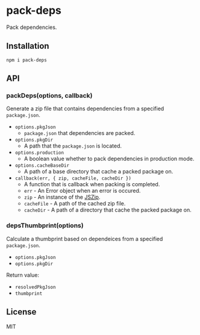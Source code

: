 # pack-deps

Pack dependencies.

## Installation

```
npm i pack-deps
```

## API

### packDeps(options, callback)

Generate a zip file that contains dependencies from a specified `package.json`.

- `options.pkgJson`
  - `package.json` that dependencies are packed.
- `options.pkgDir`
  - A path that the `package.json` is located.
- `options.production`
  - A boolean value whether to pack dependencies in production mode.
- `options.cacheBaseDir`
  - A path of a base directory that cache a packed package on.
- `callback(err, { zip, cacheFile, cacheDir })`
  - A function that is callback when packing is completed.
  - `err` - An Error object when an error is occured.
  - `zip` - An instance of the [JSZip](http://stuk.github.io/jszip/documentation/api_jszip/constructor.html).
  - `cacheFile` - A path of the cached zip file.
  - `cacheDir` - A path of a directory that cache the packed package on.

### depsThumbprint(options)

Calculate a thumbprint based on dependeices from a specified `package.json`.

- `options.pkgJson`
- `options.pkgDir`

Return value:

- `resolvedPkgJson`
- `thumbprint`

## License

MIT
